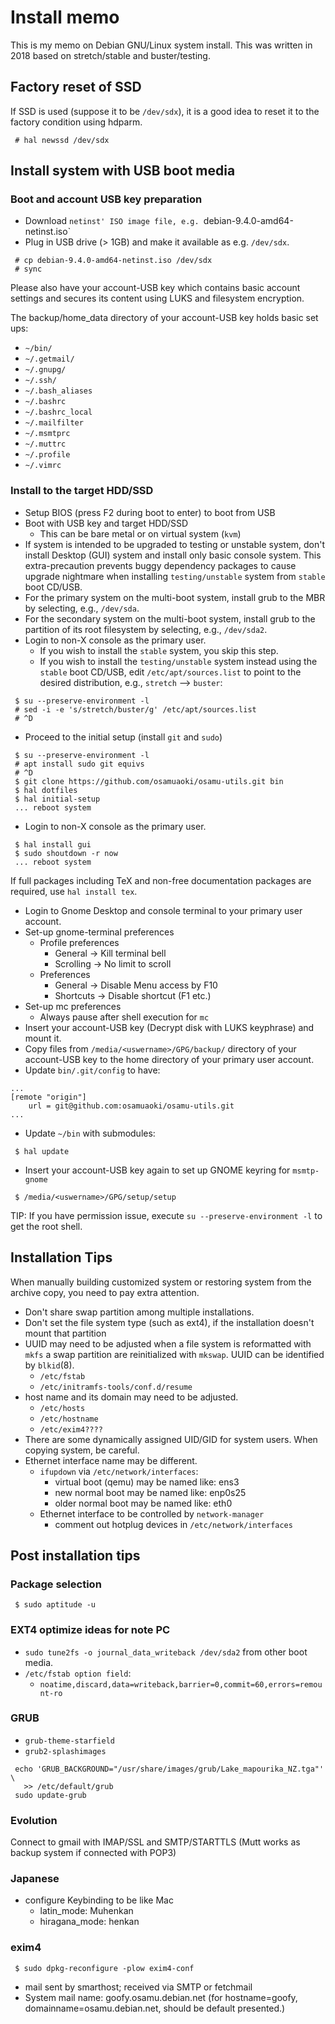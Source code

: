 # Install memo
<!---
vim:se tw=78 ai si sts=4 et:
-->

This is my memo on Debian GNU/Linux system install.  This was written in 2018
based on stretch/stable and buster/testing.

## Factory reset of SSD

If SSD is used (suppose it to be `/dev/sdx`), it is a good idea to reset it to
the factory condition using hdparm.

```
 # hal newssd /dev/sdx
```
## Install system with USB boot media

### Boot and account USB key preparation

* Download `netinst' ISO image file, e.g. `debian-9.4.0-amd64-netinst.iso`
* Plug in USB drive (> 1GB) and make it available as e.g. `/dev/sdx`.

```
 # cp debian-9.4.0-amd64-netinst.iso /dev/sdx
 # sync
```

Please also have your account-USB key which contains basic account settings
and secures its content using LUKS and filesystem encryption.

The backup/home_data directory of your account-USB key holds basic set ups:

* `~/bin/`
* `~/.getmail/`
* `~/.gnupg/`
* `~/.ssh/`
* `~/.bash_aliases`
* `~/.bashrc`
* `~/.bashrc_local`
* `~/.mailfilter`
* `~/.msmtprc`
* `~/.muttrc`
* `~/.profile`
* `~/.vimrc`

### Install to the target HDD/SSD

* Setup BIOS (press F2 during boot to enter) to boot from USB
* Boot with USB key and target HDD/SSD
    * This can be bare metal or on virtual system (`kvm`)
* If system is intended to be upgraded to testing or unstable system, don't
  install Desktop (GUI) system and install only basic console system.  This
  extra-precaution prevents buggy dependency packages to cause upgrade
  nightmare when installing `testing/unstable` system from `stable` boot
  CD/USB.
* For the primary system on the multi-boot system, install grub to the MBR
  by selecting, e.g., `/dev/sda`.
* For the secondary system on the multi-boot system, install grub to the
  partition of its root filesystem by selecting, e.g., `/dev/sda2`.
* Login to non-X console as the primary user.
    * If you wish to install the `stable` system, you skip this step.
    * If you wish to install the `testing/unstable` system instead using the
      `stable` boot CD/USB, edit `/etc/apt/sources.list` to point to the
      desired distribution, e.g., `stretch` --> `buster`:
```
 $ su --preserve-environment -l
 # sed -i -e 's/stretch/buster/g' /etc/apt/sources.list
 # ^D
```
* Proceed to the initial setup (install `git` and `sudo`)
```
 $ su --preserve-environment -l
 # apt install sudo git equivs
 # ^D
 $ git clone https://github.com/osamuaoki/osamu-utils.git bin
 $ hal dotfiles
 $ hal initial-setup
 ... reboot system
```
* Login to non-X console as the primary user.
```
 $ hal install gui
 $ sudo shoutdown -r now
 ... reboot system
```
If full packages including TeX and non-free documentation packages are
required, use `hal install tex`.
* Login to Gnome Desktop and console terminal to your primary user account.
* Set-up gnome-terminal preferences
    * Profile preferences
        * General -> Kill terminal bell
        * Scrolling -> No limit to scroll
    * Preferences
        * General   -> Disable Menu access by F10
        * Shortcuts -> Disable shortcut (F1 etc.)
* Set-up mc preferences
    * Always pause after shell execution for `mc`
* Insert your account-USB key (Decrypt disk with LUKS keyphrase) and mount it.
* Copy files from `/media/<uswername>/GPG/backup/` directory of your
  account-USB key to the home directory of your primary user account.
* Update `bin/.git/config` to have:
```
...
[remote "origin"]
    url = git@github.com:osamuaoki/osamu-utils.git
...
```
* Update `~/bin` with submodules:
```
 $ hal update
```
* Insert your account-USB key again to set up GNOME keyring for `msmtp-gnome`

```
 $ /media/<uswername>/GPG/setup/setup
```

TIP: If you have permission issue, execute `su --preserve-environment -l` to get the root shell.

## Installation Tips

When manually building customized system or restoring system from the archive
copy, you need to pay extra attention.

* Don't share swap partition among multiple installations.
* Don't set the file system type (such as ext4), if the installation doesn't
  mount that partition
* UUID may need to be adjusted when a file system is reformatted with `mkfs` a
  swap partition are reinitialized with `mkswap`.  UUID can be identified
  by `blkid`(8).
    * `/etc/fstab`
    * `/etc/initramfs-tools/conf.d/resume`
* host name and its domain may need to be adjusted.
    * `/etc/hosts`
    * `/etc/hostname`
    * `/etc/exim4????`
* There are some dynamically assigned UID/GID for system users.  When copying
  system, be careful.
* Ethernet interface name may be different.
    * `ifupdown` via `/etc/network/interfaces`:
        * virtual boot (qemu) may be named like: ens3
        * new normal boot may be named like: enp0s25
        * older normal boot may be named like: eth0
    * Ethernet interface to be controlled by `network-manager`
        * comment out hotplug devices in `/etc/network/interfaces`

## Post installation tips


### Package selection

```
 $ sudo aptitude -u
```

### EXT4 optimize ideas for note PC

* `sudo tune2fs -o journal_data_writeback /dev/sda2` from other boot media.
* `/etc/fstab option field`:
 	* `noatime,discard,data=writeback,barrier=0,commit=60,errors=remount-ro`

### GRUB

* `grub-theme-starfield`
* `grub2-splashimages`

```
 echo 'GRUB_BACKGROUND="/usr/share/images/grub/Lake_mapourika_NZ.tga"' \
   >> /etc/default/grub
 sudo update-grub
```

### Evolution

Connect to gmail with IMAP/SSL and SMTP/STARTTLS
(Mutt works as backup system if connected with POP3)

### Japanese

* configure Keybinding to be like Mac
    * latin_mode: Muhenkan
    * hiragana_mode: henkan

### exim4

```
 $ sudo dpkg-reconfigure -plow exim4-conf
```

* mail sent by smarthost; received via SMTP or fetchmail
* System mail name: goofy.osamu.debian.net (for hostname=goofy,
  domainname=osamu.debian.net, should be default presented.)

